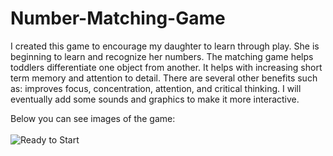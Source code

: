 # Number-Matching-Game
I created this game to encourage my daughter to learn through play. She is beginning to learn and recognize her numbers. The matching game helps toddlers differentiate one object from another. It helps with increasing short term memory and attention to detail. There are several other benefits such as: improves focus, concentration, attention, and critical thinking. I will eventually add some sounds and graphics to make it more interactive.

Below you can see images of the game: 
<br/>
<br/>
![Ready to Start](https://i.imgur.com/hlfVZ1w.png)
